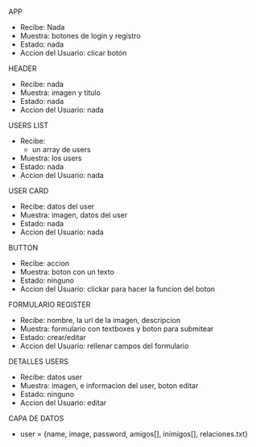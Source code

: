 APP

- Recibe: Nada
- Muestra: botones de login y registro
- Estado: nada
- Accion del Usuario: clicar botón

HEADER

- Recibe: nada
- Muestra: imagen y titulo
- Estado: nada
- Accion del Usuario: nada

USERS LIST

- Recibe:
  - un array de users
- Muestra: los users
- Estado: nada
- Accion del Usuario: nada

USER CARD

- Recibe: datos del user
- Muestra: imagen, datos del user
- Estado: nada
- Accion del Usuario: nada

BUTTON

- Recibe: accion
- Muestra: boton con un texto
- Estado: ninguno
- Accion del Usuario: clickar para hacer la funcion del boton

FORMULARIO REGISTER

- Recibe: nombre, la url de la imagen, descripcion
- Muestra: formulario con textboxes y boton para submitear
- Estado: crear/editar
- Accion del Usuario: rellenar campos del formulario

DETALLES USERS

- Recibe: datos user
- Muestra: imagen, e informacion del user, boton editar
- Estado: ninguno
- Accion del Usuario: editar

CAPA DE DATOS

- user = {name, image, password, amigos[], inimigos[], relaciones.txt}
